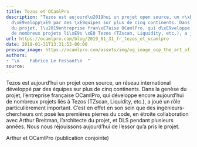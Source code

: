 ```yaml
---
title: Tezos et OCamlPro
description: "Tezos est aujourd\u2019hui un projet open source, un r\xE9seau international
  d\xE9velopp\xE9 par des \xE9quipes sur plus de cinq continents. Dans la gen\xE8se
  du projet, l\u2019entreprise fran\xE7aise OCamlPro, qui d\xE9veloppe encore aujourd\u2019hui
  de nombreux projets li\xE9s \xE0 Tezos (TZscan, Liquidity, etc.), a jou\xE9 u..."
url: https://ocamlpro.com/blog/2019_01_31_fr_tezos_et_ocamlpro
date: 2019-01-31T13:31:53-00:00
preview_image: https://ocamlpro.com/assets/img/og_image_ocp_the_art_of_prog.png
authors:
- "\n    Fabrice Le Fessant\n  "
source:
---
```


<p>Tezos est aujourd’hui un projet open source, un réseau international développé par des équipes sur plus de cinq continents. Dans la genèse du
projet, l’entreprise française OCamlPro, qui développe encore aujourd’hui de nombreux projets liés à Tezos (TZscan, Liquidity, etc.), a
joué un rôle particulièrement important. C’est en effet en son sein que des ingénieurs-chercheurs ont posé les premières pierres du code, en
étroite collaboration avec Arthur Breitman, l’architecte du projet, et DLS pendant plusieurs années. Nous nous réjouissons aujourd’hui de
l’essor qu’a pris le projet.</p>
<p>Arthur et OCamlPro
(publication conjointe)</p>

